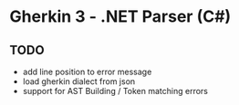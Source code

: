 # Gherkin 3 - .NET Parser (C#)

## TODO

* add line position to error message
* load gherkin dialect from json
* support for AST Building / Token matching errors
